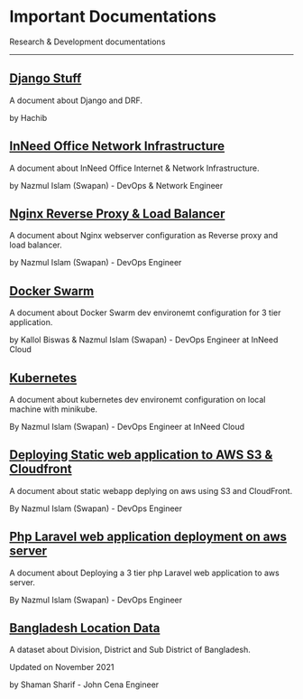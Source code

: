 # Important Documentations

Research & Development documentations

---

## [Django Stuff](/docs/django-stuff/)

A document about Django and DRF.

by Hachib

## [InNeed Office Network Infrastructure](/docs/office-internet/)

A document about InNeed Office Internet & Network Infrastructure.

by Nazmul Islam (Swapan) - DevOps & Network Engineer

## [Nginx Reverse Proxy & Load Balancer](/docs/nginx/)

A document about Nginx webserver configuration as Reverse proxy and load balancer.

by Nazmul Islam (Swapan) - DevOps Engineer

## [Docker Swarm](/docs/docker-swarm/)

A document about Docker Swarm dev environemt configuration for 3 tier application.

by Kallol Biswas & Nazmul Islam (Swapan) - DevOps Engineer at InNeed Cloud

## [Kubernetes](/docs/kubernetes/)

A document about kubernetes dev environemt configuration on local machine with minikube.

By Nazmul Islam (Swapan) - DevOps Engineer at InNeed Cloud

## [Deploying Static web application to AWS S3 & Cloudfront](/docs/aws-static-webapp-deploy/)

A document about static webapp deplying on aws using S3 and CloudFront.

By Nazmul Islam (Swapan) - DevOps Engineer

## [Php Laravel web application deployment on aws server](/docs/laravel-project-deploy/)

A document about Deploying a 3 tier php Laravel web application to aws server.

By Nazmul Islam (Swapan) - DevOps Engineer

## [Bangladesh Location Data](/devs/Bangladesh-Location-Data/)
A dataset about Division, District and Sub District of Bangladesh.

Updated on November 2021

by Shaman Sharif - John Cena Engineer


